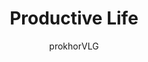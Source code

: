 ---
title: "Productive Life"
excerpt: "Instead of medical development focused on keeping people alive for as long as possible with little regard for whether that life is still worth living, little worth is ever placed on the length of a life. Instead, medical researchers and doctors remain focused on developing ways of improving the quality of the life people already have, since a post-scarcity society limited by its population demands it."
author: "prokhorVLG"

raw: productive-life
permalink: /codex/technology/medical-science/productive-life
layout: blank_page

page_highlight: "#4fc180"
image: "/assets/images/codex/technology/productive-life.png"

page_features: [
                {
                  type: 'codexHead', init: {
                    id: 'codexHead',

                    toc: [ 
                      { title: '-', url: '-' },
                    ],
                    no_toc: true,

                    title: "Productive Life",
                    flavor: "",
                    flavor_url: '',

                    description: "<p class='text-left'>As much as medical science deals with technology, it is also married with facets of philosophy. Much like with any civilization, the direction medical science took in Unturned Stones was largely dictated by the values of its society.</p>

                    <p class='text-left'>Instead of medical development focused on keeping people alive for as long as possible with little regard for whether that life is still worth living, little worth is ever placed on the length of a life. Instead, medical researchers and doctors remain focused on developing ways of improving the quality of the life people already have, since a post-scarcity society limited by its population demands it.</p>

                    <p class='text-left'>The result is that most people look and feel 50 when they drop dead deep into their 80s. Whether that is a preferable direction to take or not is something you'll have to decide for yourself.</p>",

                    image: "/assets/images/codex/technology/productive-life.png",
                    imageBlurb: "being old really sucks",
                    lower_clear: 'codexLowerClear', 
                  }
                },
                {
                  type: 'paddingBar', init: {
                    size: '60px',
                  }
                },
              ]
---